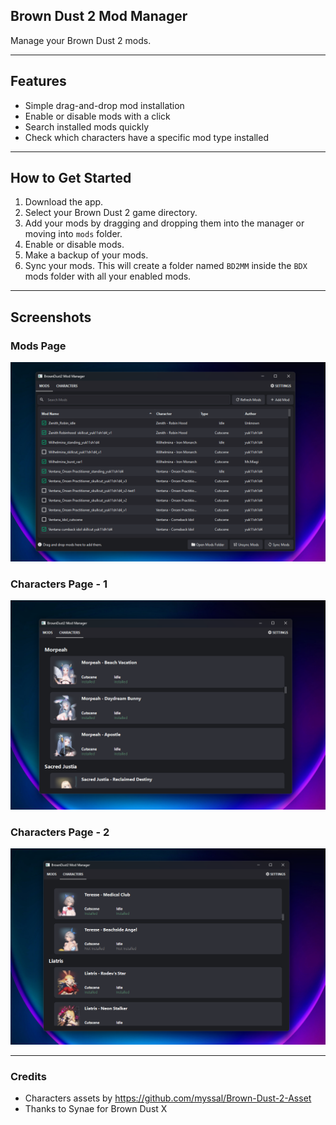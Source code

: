 ## Brown Dust 2 Mod Manager

Manage your Brown Dust 2 mods.

---

## Features

- Simple drag-and-drop mod installation  
- Enable or disable mods with a click  
- Search installed mods quickly  
- Check which characters have a specific mod type installed  

---

## How to Get Started

1. Download the app.  
2. Select your Brown Dust 2 game directory.  
3. Add your mods by dragging and dropping them into the manager or moving into `mods` folder.  
4. Enable or disable mods.
5. Make a backup of your mods.
6. Sync your mods. This will create a folder named `BD2MM` inside the `BDX` mods folder with all your enabled mods.

---

## Screenshots

### Mods Page
![Mods Page](./screenshots//mods_page.png)  

### Characters Page - 1
![Characters Page](./screenshots//characters_page_1.png)

### Characters Page - 2
![Characters Page](./screenshots/characters_page_2.png)

---

### Credits
- Characters assets by https://github.com/myssal/Brown-Dust-2-Asset
- Thanks to Synae for Brown Dust X